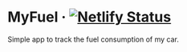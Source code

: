 # MyFuel &middot; [![Netlify Status](https://api.netlify.com/api/v1/badges/89056131-bbd7-4e42-bdd0-5acf3a4e19a5/deploy-status)](https://app.netlify.com/sites/myfuel/deploys)

Simple app to track the fuel consumption of my car.
